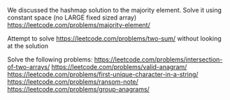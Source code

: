 We discussed the hashmap solution to the majority element. Solve it using constant space (no LARGE fixed sized array)
https://leetcode.com/problems/majority-element/

Attempt to solve https://leetcode.com/problems/two-sum/ without looking at the solution

Solve the following problems:
https://leetcode.com/problems/intersection-of-two-arrays/
https://leetcode.com/problems/valid-anagram/
https://leetcode.com/problems/first-unique-character-in-a-string/
https://leetcode.com/problems/ransom-note/
https://leetcode.com/problems/group-anagrams/
